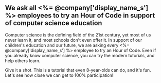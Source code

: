 ## We ask all <%= @company['display_name_s'] %> employees to try an Hour of Code in support of computer science education

Computer science is the defining field of the 21st century, yet most of us never learn it, and most schools don't even offer it. In support of our children's education and our future, we are asking every <%= @company['display_name_s'] %> employee to try an Hour of Code. Even if you already know computer science, you can try the modern tutorials, and help others learn.

Give it a shot. This is a tutorial that even 8-year-olds can do, and it's fun. Let's see how close we can get to 100% participation!
